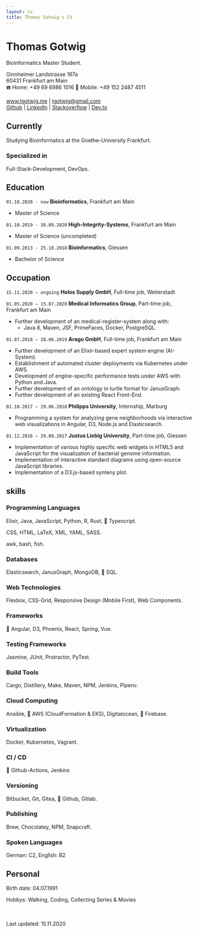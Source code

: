 ```yaml
---
layout: cv
title: Thomas Gotwig's CV
---
```


# Thomas Gotwig

Bioinformatics Master Student.

Ginnheimer Landstrasse 167a
<br>
60431 Frankfurt am Main
<br>
☎️ Home: +49 69 6986 1016 📱 Mobile: +49 152 2487 4511

<div id="webaddress">
  <a href="https://tgotwig.me"><i class="fas fa-home"></i> www.tgotwig.me</a>
  |
  <a href="tgotwig@gmail.com"><i class="fas fa-envelope"></i> tgotwig@gmail.com</a>
  <br>
  <a href="https://github.com/tgotwig"><i class="fab fa-github"></i> Github</a>
  |
  <a href="https://www.linkedin.com/in/tgotwig"><i class="fab fa-linkedin"></i> LinkedIn</a>
  |
  <a href="https://stackoverflow.com/users/6244047/thomas-gotwig"><i class="fab fa-stack-overflow"></i> Stackoverflow</a>
  |
  <a href="https://dev.to/tgotwig"><i class="fab fa-dev"></i> Dev.to</a>
</div>

## Currently

Studying Bioinformatics at the Goethe-University Frankfurt.

### Specialized in

Full-Stack-Development, DevOps.

## Education

`01.10.2020 - now`
**Bioinformatics**, Frankfurt am Main

- Master of Science

`01.10.2019 - 30.09.2020`
**High-Integrity-Systems**, Frankfurt am Main

- Master of Science (uncompleted)

`01.09.2013 - 25.10.2018`
**Bioinformatics**, Giessen

- Bachelor of Science

## Occupation

`15.11.2020 – ongoing`
**Holos Supply GmbH**, Full-time job, Weiterstadt

`01.05.2020 – 15.07.2020`
**Medical Informatics Group**, Part-time job, Frankfurt am Main

- Further development of an medical-register-system along with:
  - Java 8, Maven, JSF, PrimeFaces, Docker, PostgreSQL.

`01.07.2018 – 28.06.2019`
**Arago GmbH**, Full-time job, Frankfurt am Main

- Further development of an Elixir-based expert system engine (AI-System).
- Establishment of automated cluster deployments via Kubernetes under AWS.
- Development of engine-specific performance tests under AWS with Python and Java.
- Further development of an ontology in turtle format for JanusGraph.
- Further development of an existing React Front-End.

`01.10.2017 – 29.06.2018`
**Philipps University**, Internship, Marburg

- Programming a system for analyzing gene neighborhoods via interactive web visualizations in Angular, D3, Node.js and Elasticsearch.

`01.12.2016 – 29.09.2017`
**Justus Liebig University**, Part-time job, Giessen

- Implementation of various highly specific web widgets in HTML5 and JavaScript for the visualization of bacterial genome information.
- Implementation of interactive standard diagrams using open-source JavaScript libraries.
- Implementation of a D3.js-based synteny plot.

## skills

### Programming Languages

Elixir, Java, JavaScript, Python, R, Rust, 🌟 Typescript.

CSS, HTML, LaTeX, XML, YAML, SASS.

awk, bash, fish.

### Databases

Elasticsearch, JanusGraph, MongoDB, 🌟 SQL.

### Web Technologies

Flexbox, CSS-Grid, Responsive Design (Mobile First), Web Components.

### Frameworks

🌟 Angular, D3, Phoenix, React, Spring, Vue.

### Testing Frameworks

Jasmine, JUnit, Protractor, PyTest.

### Build Tools

Cargo, Distillery, Make, Maven, NPM, Jenkins, Pipenv.

### Cloud Computing

Ansible, 🌟 AWS (CloudFormation & EKS), Digitalocean, 🌟 Firebase.

### Virtualization

Docker, Kubernetes, Vagrant.

### CI / CD

🌟 Github-Actions, Jenkins

### Versioning

Bitbucket, Git, Gitea, 🌟 Github, Gitlab.

### Publishing

Brew, Chocolatey, NPM, Snapcraft.

### Spoken Languages

German: C2, English: B2

## Personal

Birth date: 04.07.1991

Hobbys: Walking, Coding, Collecting Series & Movies

<br><br>
Last updated: 15.11.2020

